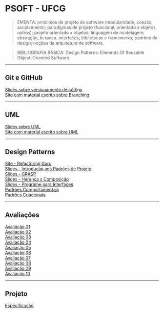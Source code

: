 # PSOFT - UFCG

> EMENTA: princípios de projeto de software (modularidade, coesão, acoplamento);
> paradigmas de projeto (funcional, orientado a objetos, outros);
> projeto orientado a objetos; linguagem de modelagem;
> abstração, herança, interfaces;
> bibliotecas e frameworks; padrões de design; noções de arquitetura de software.

> BIBLIOGRAFIA BÁSICA: Design Patterns: Elements Of Reusable Object-Oriented Software.

---
## Git e GitHub

[Slides sobre versionamento de código](materialEmPDF/Versionamento%2C%20git%20e%20github.pdf)<br>
[Site com material escrito sobre Branching](https://nvie.com/posts/a-successful-git-branching-model/)

---
## UML

[Slides sobre UML](materialEmPDF/Diagramas%20de%20Classes.pdf)<br>
[Site com material escrito sobre UML](http://www.dsc.ufcg.edu.br/~jacques/cursos/map/html/uml/uml.htm)

---
## Design Patterns

[Site - Refactoring Guru](https://refactoring.guru/design-patterns)<br>
[Slides - Introdução aos Padrões de Projeto](materialEmPDF/Projeto%20de%20Software.pdf)<br>
[Slides - GRASP](materialEmPDF/Padrões%20GRASP.pdf)<br>
[Slides - Herança x Composição](materialEmPDF/Herança%20vs.%20Composição.pdf)<br>
[Slides - Programe para Interfaces](materialEmPDF/Interface%20vs.%20Implementação.pdf)<br>
[Padrões Comportamentais](/comportamentais)<br>
[Padrões Criacionais](/criacionais)<br>

---
## Avaliações

[Avaliação 01](https://github.com/joao-pedro-angelo/PSOFT-UFCG/tree/main/avaliacoes/ava1)<br>
[Avaliação 02](https://github.com/joao-pedro-angelo/PSOFT-UFCG/tree/main/avaliacoes/ava2)<br>
[Avaliação 03](https://github.com/joao-pedro-angelo/PSOFT-UFCG/tree/main/avaliacoes/ava3)<br>
[Avaliação 04](https://github.com/joao-pedro-angelo/PSOFT-UFCG/tree/main/avaliacoes/ava4/psoft-atividade-4-joao-pedro-angelo-main)<br>
[Avaliação 05](https://github.com/joao-pedro-angelo/PSOFT-UFCG/tree/main/avaliacoes/ava5)<br>
[Avaliação 06](https://github.com/joao-pedro-angelo/PSOFT-UFCG/tree/main/avaliacoes/avaliacao6)<br>
[Avaliação 07](https://github.com/joao-pedro-angelo/PSOFT-UFCG/tree/main/avaliacoes/ava7)<br>
[Avaliação 08](https://github.com/joao-pedro-angelo/PSOFT-UFCG/tree/main/avaliacoes/ava8)<br>
[Avaliação 09](https://github.com/joao-pedro-angelo/PSOFT-UFCG/tree/main/avaliacoes/ava9)<br>
[Avaliação 10](https://github.com/joao-pedro-angelo/PSOFT-UFCG/tree/main/avaliacoes/ava10)


---
## Projeto

[Especificação](especificacaoProjeto.pdf)
